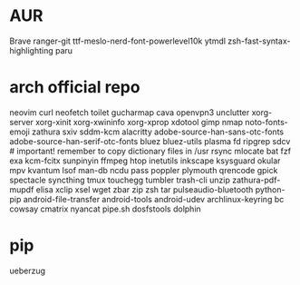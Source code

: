 # AUR
Brave
ranger-git
ttf-meslo-nerd-font-powerlevel10k 
ytmdl
zsh-fast-syntax-highlighting
paru

# arch official repo
neovim
curl
neofetch
toilet
gucharmap
cava
openvpn3
unclutter
xorg-server
xorg-xinit
xorg-xwininfo
xorg-xprop
xdotool
gimp
nmap
noto-fonts-emoji
zathura
sxiv
sddm-kcm
alacritty
adobe-source-han-sans-otc-fonts 
adobe-source-han-serif-otc-fonts 
bluez
bluez-utils
plasma
fd
ripgrep
sdcv # important! remember to copy dictionary files in /usr
rsync
mlocate
bat
fzf
exa
kcm-fcitx
sunpinyin
ffmpeg
htop
inetutils
inkscape
ksysguard
okular
mpv
kvantum
lsof
man-db
ncdu
pass
poppler
plymouth
qrencode
gpick
spectacle
syncthing
tmux
touchegg
tumbler
trash-cli
unzip 
zathura-pdf-mupdf 
elisa
xclip
xsel
wget 
zbar
zip
zsh
tar
pulseaudio-bluetooth
python-pip
android-file-transfer 
android-tools 
android-udev 
archlinux-keyring 
bc
cowsay
cmatrix
nyancat
pipe.sh
dosfstools
dolphin

# pip
ueberzug
